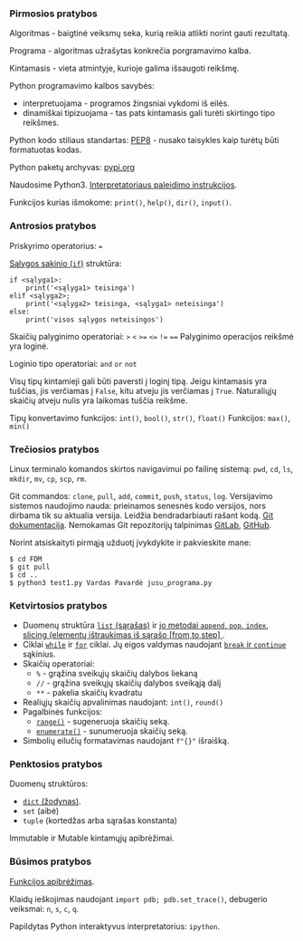 ### Pirmosios pratybos
Algoritmas - baigtinė veiksmų seka, kurią reikia atlikti norint gauti rezultatą.

Programa - algoritmas užrašytas konkrečia porgramavimo kalba.

Kintamasis - vieta atmintyje, kurioje galima išsaugoti reikšmę.

Python programavimo kalbos savybės:
 - interpretuojama - programos žingsniai vykdomi iš eilės.
 - dinamiškai tipizuojama - tas pats kintamasis gali turėti skirtingo tipo reikšmes.

Python kodo stiliaus standartas: [PEP8](https://pep8.org/) - nusako taisykles
kaip turėtų būti formatuotas kodas.

Python paketų archyvas: [pypi.org](https://pypi.org)

Naudosime Python3. [Interpretatoriaus paleidimo instrukcijos](https://docs.python.org/3/tutorial/interpreter.html).

Funkcijos kurias išmokome: `print()`, `help()`, `dir()`, `input()`.


### Antrosios pratybos
Priskyrimo operatorius: `=`

[Sąlygos sakinio (`if`)](https://docs.python.org/3/tutorial/controlflow.html#if-statements) struktūra:

    if <sąlyga1>:
        print('<sąlyga1> teisinga')
    elif <sąlyga2>;
        print('<sąlyga2> teisinga, <sąlyga1> neteisinga')
    else:
        print('visos sąlygos neteisingos')

Skaičių palyginimo operatoriai:  `>` `<` `>=` `<=` `!=` `==`
Palyginimo operacijos reikšmė yra loginė.

Loginio tipo operatoriai: `and` `or` `not`

Visų tipų kintamieji gali būti paversti į loginį tipą.
Jeigu kintamasis yra tuščias, jis verčiamas į `False`, kitu atveju jis verčiamas
į `True`. Naturaliųjų skaičių atveju nulis yra laikomas tuščia reikšme.

Tipų konvertavimo funkcijos: `int()`, `bool()`, `str()`, `float()`
Funkcijos: `max()`, `min()`



### Trečiosios pratybos
Linux terminalo komandos skirtos navigavimui po failinę sistemą:  `pwd`, `cd`, `ls`, `mkdir`, `mv`, `cp`, `scp`, `rm`.

Git commandos: `clone`, `pull`, `add`, `commit`, `push`, `status`, `log`. Versijavimo
sistemos naudojimo nauda: prieinamos senesnės kodo versijos, nors dirbama tik su
aktualia versija. Leidžia bendradarbiauti rašant kodą. [Git dokumentacija](https://git-scm.com/). Nemokamas Git repozitorijų talpinimas [GitLab](https://gitlab.com), [GitHub](https://github.com).

Norint atsiskaityti pirmąją užduotį įvykdykite ir pakvieskite mane:

    $ cd FDM
    $ git pull
    $ cd ..
    $ python3 test1.py Vardas Pavardė jusu_programa.py

### Ketvirtosios pratybos

  * Duomenų struktūra [`list` (sąrašas)](https://docs.python.org/3/tutorial/introduction.html#lists) ir [jo metodai `append`, `pop`, `index`](https://docs.python.org/3/tutorial/datastructures.html#more-on-lists), [slicing (elementų ištraukimas iš sąrašo [from,to,step] ](https://docs.python.org/3/tutorial/introduction.html#strings).
  * Ciklai [`while`](https://docs.python.org/3/tutorial/introduction.html#first-steps-towards-programming) ir  [`for`](https://docs.python.org/3/tutorial/controlflow.html#more-control-flow-tools) ciklai. Jų eigos valdymas naudojant [`break` ir `continue`](https://docs.python.org/3/tutorial/controlflow.html#break-and-continue-statements-and-else-clauses-on-loops) sąkinius.
  * Skaičių operatoriai:
    * `%` - grąžina sveikųjų skaičių dalybos liekaną
    * `//` - grąžina sveikųjų skaičių dalybos sveikąją dalį
    * `**` - pakelia skaičių kvadratu
  * Realiųjų skaičių apvalinimas naudojant: `int()`, `round()`
  * Pagalbinės funkcijos:
    * [`range()`](https://docs.python.org/3/library/stdtypes.html#range) -
      sugeneruoja skaičių seką.
    * [`enumerate()`](https://docs.python.org/3/library/functions.html#enumerate) - sunumeruoja skaičių seką.
  * Simbolių eilučių formatavimas naudojant `f"{}"` išraišką.

### Penktosios pratybos
Duomenų struktūros:
  * [`dict` (žodynas)](https://docs.python.org/3/tutorial/datastructures.html#dictionaries).
  * `set` (aibė)
  * `tuple` (kortedžas arba sąrašas konstanta)

Immutable ir Mutable kintamųjų apibrėžimai.



### Būsimos pratybos

[Funkcijos apibrėžimas](https://docs.python.org/3/tutorial/controlflow.html#defining-functions).

Klaidų ieškojimas naudojant `import pdb; pdb.set_trace()`, debugerio veiksmai: `n`, `s`, `c`, `q`.

Papildytas Python interaktyvus interpretatorius: `ipython`.
